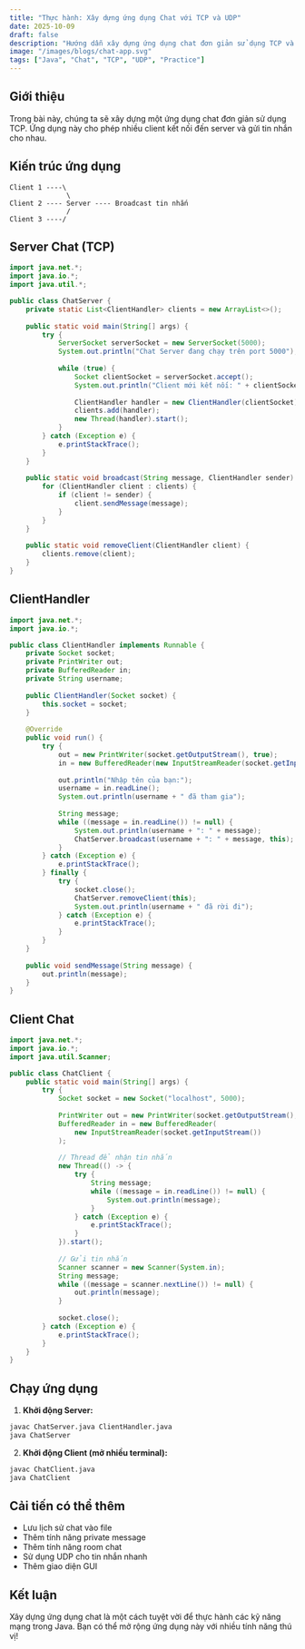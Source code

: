 ```yaml
---
title: "Thực hành: Xây dựng ứng dụng Chat với TCP và UDP"
date: 2025-10-09
draft: false
description: "Hướng dẫn xây dựng ứng dụng chat đơn giản sử dụng TCP và UDP, bao gồm server, client và xử lý đa kết nối."
image: "/images/blogs/chat-app.svg"
tags: ["Java", "Chat", "TCP", "UDP", "Practice"]
---
```


## Giới thiệu

Trong bài này, chúng ta sẽ xây dựng một ứng dụng chat đơn giản sử dụng TCP. Ứng dụng này cho phép nhiều client kết nối đến server và gửi tin nhắn cho nhau.

## Kiến trúc ứng dụng

```
Client 1 ----\
              \
Client 2 ---- Server ---- Broadcast tin nhắn
              /
Client 3 ----/
```

## Server Chat (TCP)

```java
import java.net.*;
import java.io.*;
import java.util.*;

public class ChatServer {
    private static List<ClientHandler> clients = new ArrayList<>();
    
    public static void main(String[] args) {
        try {
            ServerSocket serverSocket = new ServerSocket(5000);
            System.out.println("Chat Server đang chạy trên port 5000");
            
            while (true) {
                Socket clientSocket = serverSocket.accept();
                System.out.println("Client mới kết nối: " + clientSocket.getInetAddress());
                
                ClientHandler handler = new ClientHandler(clientSocket);
                clients.add(handler);
                new Thread(handler).start();
            }
        } catch (Exception e) {
            e.printStackTrace();
        }
    }
    
    public static void broadcast(String message, ClientHandler sender) {
        for (ClientHandler client : clients) {
            if (client != sender) {
                client.sendMessage(message);
            }
        }
    }
    
    public static void removeClient(ClientHandler client) {
        clients.remove(client);
    }
}
```

## ClientHandler

```java
import java.net.*;
import java.io.*;

public class ClientHandler implements Runnable {
    private Socket socket;
    private PrintWriter out;
    private BufferedReader in;
    private String username;
    
    public ClientHandler(Socket socket) {
        this.socket = socket;
    }
    
    @Override
    public void run() {
        try {
            out = new PrintWriter(socket.getOutputStream(), true);
            in = new BufferedReader(new InputStreamReader(socket.getInputStream()));
            
            out.println("Nhập tên của bạn:");
            username = in.readLine();
            System.out.println(username + " đã tham gia");
            
            String message;
            while ((message = in.readLine()) != null) {
                System.out.println(username + ": " + message);
                ChatServer.broadcast(username + ": " + message, this);
            }
        } catch (Exception e) {
            e.printStackTrace();
        } finally {
            try {
                socket.close();
                ChatServer.removeClient(this);
                System.out.println(username + " đã rời đi");
            } catch (Exception e) {
                e.printStackTrace();
            }
        }
    }
    
    public void sendMessage(String message) {
        out.println(message);
    }
}
```

## Client Chat

```java
import java.net.*;
import java.io.*;
import java.util.Scanner;

public class ChatClient {
    public static void main(String[] args) {
        try {
            Socket socket = new Socket("localhost", 5000);
            
            PrintWriter out = new PrintWriter(socket.getOutputStream(), true);
            BufferedReader in = new BufferedReader(
                new InputStreamReader(socket.getInputStream())
            );
            
            // Thread để nhận tin nhắn
            new Thread(() -> {
                try {
                    String message;
                    while ((message = in.readLine()) != null) {
                        System.out.println(message);
                    }
                } catch (Exception e) {
                    e.printStackTrace();
                }
            }).start();
            
            // Gửi tin nhắn
            Scanner scanner = new Scanner(System.in);
            String message;
            while ((message = scanner.nextLine()) != null) {
                out.println(message);
            }
            
            socket.close();
        } catch (Exception e) {
            e.printStackTrace();
        }
    }
}
```

## Chạy ứng dụng

1. **Khởi động Server:**
```bash
javac ChatServer.java ClientHandler.java
java ChatServer
```

2. **Khởi động Client (mở nhiều terminal):**
```bash
javac ChatClient.java
java ChatClient
```

## Cải tiến có thể thêm

- Lưu lịch sử chat vào file
- Thêm tính năng private message
- Thêm tính năng room chat
- Sử dụng UDP cho tin nhắn nhanh
- Thêm giao diện GUI

## Kết luận

Xây dựng ứng dụng chat là một cách tuyệt vời để thực hành các kỹ năng mạng trong Java. Bạn có thể mở rộng ứng dụng này với nhiều tính năng thú vị!

